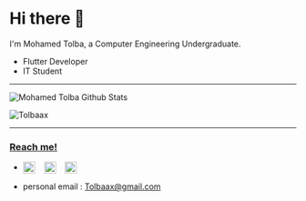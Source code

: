 # Hi there 👋

 I'm Mohamed Tolba, a Computer Engineering Undergraduate.
- Flutter Developer
- IT Student

<hr>

![Mohamed Tolba Github Stats](https://github-readme-stats.vercel.app/api?username=tolbaax&show_icons=true&title_color=fff&icon_color=79ff97&text_color=9f9f9f&bg_color=151515)

<img align="center" src="https://github-readme-streak-stats.herokuapp.com/?user=Tolbaax&" alt="Tolbaax" /><a href="https://profile-summary-for-github.com/user/aissat">

 <hr>
 
 ### Reach me!
 
- <a href="https://Facebook.com/Tolbaax" rel="nofollow"><img align="center" src="https://raw.githubusercontent.com/rahuldkjain/github-profile-readme-generator/master/src/images/icons/Social/facebook.svg" alt="Tolbaax" height="21" width="21" style="max-width: 100%;"></a>  &nbsp;&nbsp; 
 <a href="https://linkedin.com/in/Tolbaax" rel="nofollow"><img align="center" src="https://raw.githubusercontent.com/rahuldkjain/github-profile-readme-generator/master/src/images/icons/Social/linked-in-alt.svg" alt="Tolbaax" height="21" width="21" style="max-width: 100%;"></a>  &nbsp;&nbsp;
 <a href="https://twitter.com/Tolbaax" rel="nofollow"><img align="center" src="https://raw.githubusercontent.com/rahuldkjain/github-profile-readme-generator/master/src/images/icons/Social/twitter.svg" alt="Tolbaax" height="21" width="21" style="max-width: 100%;"></a>
 
 - personal email : Tolbaax@gmail.com

